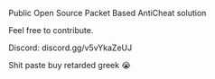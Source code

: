 Public Open Source Packet Based AntiCheat solution

Feel free to contribute.

Discord: discord.gg/v5vYkaZeUJ


Shit paste buy retarded greek 😭
